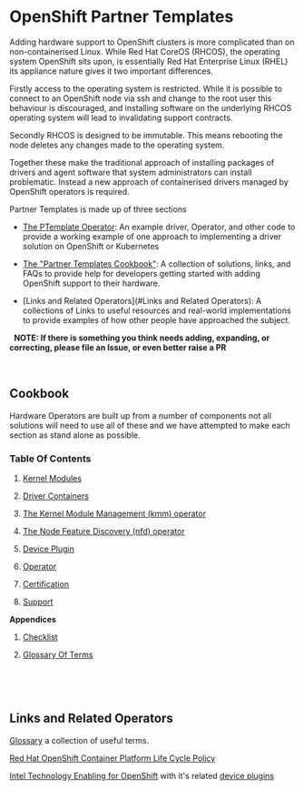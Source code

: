 # OpenShift Partner Templates

Adding hardware support to OpenShift clusters is more complicated than on non-containerised Linux. While Red Hat CoreOS (RHCOS), the operating system OpenShift sits upon, is essentially Red Hat Enterprise Linux (RHEL) its appliance nature gives it two important differences.

Firstly access to the operating system is restricted. While it is possible to connect to an OpenShift node via ssh and change to the root user this behaviour is discouraged, and installing software on the underlying RHCOS operating system will lead to invalidating support contracts.

Secondly RHCOS is designed to be immutable. This means rebooting the node deletes any changes made to the operating system.

Together these make the traditional approach of installing packages of drivers and agent software that system administrators can install problematic. Instead a new approach of containerised drivers managed by OpenShift operators is required.


Partner Templates is made up of three sections

* [The PTemplate Operator](src/README.md): An example driver, Operator, and other code to provide a working example of one approach to implementing a driver solution on OpenShift or Kubernetes

* [The "Partner Templates Cookbook"](#Cookbook): A collection of solutions, links, and FAQs to provide help for developers getting started with adding OpenShift support to their hardware.

* [Links and Related Operators](#Links and Related Operators): A collections of Links to useful resources and real-world implementations to provide examples of how other people have approached the subject.

&nbsp;
**NOTE: If there is something you think needs adding, expanding, or correcting, please file an Issue, or even better raise a PR**

&nbsp;

## Cookbook

Hardware Operators are built up from a number of components not all solutions will need to use all of these and we have attempted to make each section as stand alone as possible.

### Table Of Contents

1. [Kernel Modules](kernel_module/README.md)

1. [Driver Containers](driver_container/README.md)

1. [The Kernel Module Management (kmm) operator](kmm/README.md)

1. [The Node Feature Discovery (nfd) operator](nfd/README.md)

1. [Device Plugin](device_plugin/README.md)

1. [Operator](operator/README.md)

1. [Certification](certfication/README.md)

1. [Support](support.md)

**Appendices**

1. [Checklist](Checklist.md)

1. [Glossary Of Terms](GLOSSARY.md)



&nbsp;

&nbsp;


## Links and Related Operators

[Glossary](glossary.md) a collection of useful terms.

[Red Hat OpenShift Container Platform Life Cycle Policy](https://access.redhat.com/support/policy/updates/openshift)

[Intel Technology Enabling for OpenShift](https://github.com/intel/intel-technology-enabling-for-openshift/tree/main) with it's related [device plugins](https://github.com/intel/intel-technology-enabling-for-openshift/tree/main)





